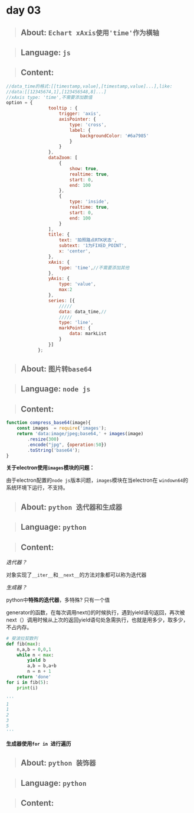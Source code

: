 # day 03

> ## About: `Echart xAxis使用'time'作为横轴`

> ## Language: `js`

> ## Content:

````js
//data_time的格式:[[timestamp,value],[timestamp,value]...],like:
//data:[[12345674,1],[123456548,8]...]
//xAxis type: 'time',不需要添加数值
option = {
                tooltip : {
                    trigger: 'axis',
                    axisPointer: {
                        type: 'cross',
                        label: {
                            backgroundColor: '#6a7985'
                        }
                    }
                },
                dataZoom: [
                    {
                        show: true,
                        realtime: true,
                        start: 0,
                        end: 100
                    },
                    {
                        type: 'inside',
                        realtime: true,
                        start: 0,
                        end: 100
                    }
                ],
                title: {
                    text: '拍照路点RTK状态',
                    subtext: '1为FIXED_POINT',
                    x: 'center',
                },
                xAxis: {
                    type: 'time',//不需要添加其他
                },
                yAxis: {
                    type: 'value',
                    max:2
                },
                series: [{
                    /////
                    data: data_time,//
                    /////
                    type: 'line',
                    markPoint: {
                        data: markList
                    }
                }]
            };
````

> ## About:  `图片转base64`

> ## Language: `node js`

> ## Content:

```js
function compress_base64(image){
    const images  = require('images');
    return 'data:image/jpeg;base64,' + images(image)
        .resize(300)
        .encode("jpg", {operation:50})
        .toString('base64');
}
```

 **关于electron使用`images`模块的问题：**

由于electron配置的`node js`版本问题，`images`模块在当electron在 `windown64`的系统环境下运行，不支持。



> ## About: `python 迭代器和生成器`

> ## Language: `python`

> ## Content:

 *迭代器？*

对象实现了`__iter__`和`__next__`的方法对象都可以称为迭代器

 *生成器？*

python中**特殊的迭代器**，多特殊? 只有一个值 

generator的函数，在每次调用next()的时候执行，遇到yield语句返回，再次被next（）调用时候从上次的返回yield语句处急需执行，也就是用多少，取多少，不占内存。



```python
# 斐波拉契数列
def fib(max):
    n,a,b = 0,0,1
    while n < max:
        yield b
        a,b = b,a+b
        n = n + 1 
    return 'done'
for i in fib(5):
    print(i)

'''
1
1
2
3
5
'''
```

**生成器使用`for in `进行遍历**



> ## About: `python 装饰器`

> ## Language: `python`

> ## Content:





 